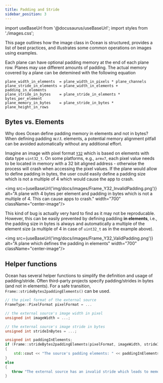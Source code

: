 ```yaml
---
title: Padding and Stride
sidebar_position: 3
---
```


import useBaseUrl from '@docusaurus/useBaseUrl';
import styles from './images.css';

This page outlines how the image class in Ocean is structured, provides a list of best practices, and illustrates some common operations on images using examples.

Each plane can have optional padding memory at the end of each plane row. Planes may use different amounts of padding. The actual memory covered by a plane can be detemined with the following equation

```
plane_width_in_elements  = plane_width_in_pixels * plane_channels
plane_stride_in_elements = plane_width_in_elements + padding_in_elements
plane_stride_in_bytes    = plane_stride_in_elements * bytes_per_element
plane_memory_in_bytes    = plane_stride_in_bytes * plane_height_in_rows
```

## Bytes vs. Elements

Why does Ocean define padding memory in elements and not in bytes? When defining padding w.r.t. elements, a potential memory alignment pitfall can be avoided automatically without any additional effort.

Imagine an image with pixel format [`Y32`](https://fburl.com/diffusion/usbsa0em) which is based on elements with data type `uint32_t`. On some platforms, e.g., `armv7`, each pixel value needs to be located in memory with a 32 bit aligned address - otherwise the process will crash when accessing the pixel values. If the plane would allow to define padding in bytes, the user could easily define a padding size which is not a multiple of 4 which would cause the app to crash.

<img src={useBaseUrl('img/docs/images/Frame_Y32_InvalidPadding.png')} alt="A plane with 4 bytes per element and padding in bytes which is not a multiple of 4. This can cause apps to crash." width="700" className="center-image"/>

This kind of bug is actually very hard to find as it may not be reproducable. However, this can be easily prevented by defining padding **in elements**, i.e., the padding size in bytes is always and automatically a multiple of the element size (a multiple of 4 in case of `uint32_t` as in the example above).

<img src={useBaseUrl('img/docs/images/Frame_Y32_ValidPadding.png')} alt="A plane which defines the padding in elements" width="700" className="center-image"/>

## Helper functions

Ocean has several helper functions to simplify the definition and usage of padding/stride. Often third-party projects specify padding/strides in bytes (and not in elements). For a safe transition, `Frame::strideBytes2paddingElements()` can be used.

```cpp
// the pixel format of the external source
FrameType::PixelFormat pixelFormat = ...

// the external source's image width in pixel
unsigned int imageWidth = ...;

// the external source's image stride in bytes
unsigned int strideInBytes = ...;

unsigned int paddingInElements;
if (Frame::strideBytes2paddingElements(pixelFormat, imageWidth, strideInBytes, paddingInElements))
{
    std::cout << "The source's padding elements: " << paddingInElements;
}
else
{
   throw "The external source has an invalid stride which leads to memory corruption";
}
```
